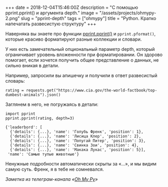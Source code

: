 +++
date = 2018-12-04T15:46:00Z
description = "С помощью pprint.pprint() и аргумента depth."
image = "/assets/projects/ohmypy-2.png"
slug = "pprint-depth"
tags = ["ohmypy"]
title = "Python. Кратко напечатать развесистую структуру"
+++

Наверняка вы знаете про функции [pprint.pprint()](https://devdocs.io/python/library/pprint#pprint.pprint) и `pprint.pformat()`, которые красиво форматируют разные коллекции и словари.

У них есть замечательный опциональный параметр depth, который ограничивает уровень вложенности при форматировании. Он здорово помогает, если хочется получить общее представление о данных, не сильно вникая в детали.

Например, запросили вы апишечку и получили в ответ развесистый словарь:

```
rating = requests.get("https://www.cia.gov/the-world-factbook/top-dumbest-animals").json()
```

Заглянем в него, не погружаясь в детали:

```
import pprint
pprint.pprint(rating, depth=3)

{'leaderbord': [
  {'details': {...}, 'name': 'Голубь Френк', 'position': 1},
  {'details': {...}, 'name': 'Лисица Клер', 'position': 2},
  {'details': {...}, 'name': 'Попугай Питер', 'position': 3},
  {'details': {...}, 'name': 'Свинка Зои', 'position': 4},
  {'details': {...}, 'name': 'Макака Лукас', 'position': 5}],
 'name': 'Самые тупые животные'}
```

Ненужные подробности автоматически скрыты за «...», и мы видим самую суть. Френк, я в тебе не сомневался.

<div class="row">
<div class="col-xs-12 col-sm-10 col-md-8"><p><em>Заметка из телеграм-канала <span class="nowrap"><i class="fas fa-kiwi-bird"></i> «<a href="https://t.me/ohmypy">Oh My Py</a>»</span></em></p></div>
</div>

